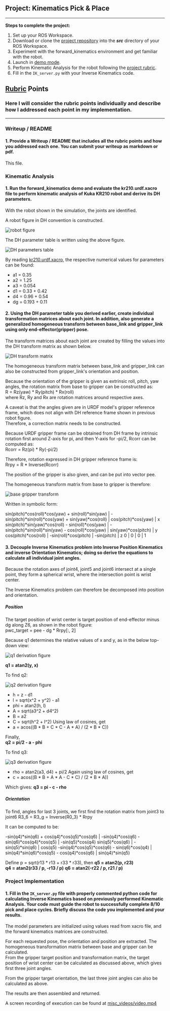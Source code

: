 ## Project: Kinematics Pick & Place

---


**Steps to complete the project:**  


1. Set up your ROS Workspace.
2. Download or clone the [project repository](https://github.com/udacity/RoboND-Kinematics-Project) into the ***src*** directory of your ROS Workspace.  
3. Experiment with the forward_kinematics environment and get familiar with the robot.
4. Launch in [demo mode](https://classroom.udacity.com/nanodegrees/nd209/parts/7b2fd2d7-e181-401e-977a-6158c77bf816/modules/8855de3f-2897-46c3-a805-628b5ecf045b/lessons/91d017b1-4493-4522-ad52-04a74a01094c/concepts/ae64bb91-e8c4-44c9-adbe-798e8f688193).
5. Perform Kinematic Analysis for the robot following the [project rubric](https://review.udacity.com/#!/rubrics/972/view).
6. Fill in the `IK_server.py` with your Inverse Kinematics code. 


[//]: # (Image References)

[robot_figure]: ./misc_images/robot_figure.png
[DH_table]: ./misc_images/DH_table.png
[DH_matrix]: ./misc_images/DH_transform_matrix.png
[base_gripper_transform]: ./misc_images/base_gripper_transform.png
[q1_derivation]: ./misc_images/q1_derivation.png
[q2_derivation]: ./misc_images/q2_derivation.png
[q3_derivation]: ./misc_images/q3_derivation.png

## [Rubric](https://review.udacity.com/#!/rubrics/972/view) Points
### Here I will consider the rubric points individually and describe how I addressed each point in my implementation.  

---
### Writeup / README

#### 1. Provide a Writeup / README that includes all the rubric points and how you addressed each one.  You can submit your writeup as markdown or pdf.  

This file.

### Kinematic Analysis
#### 1. Run the forward_kinematics demo and evaluate the kr210.urdf.xacro file to perform kinematic analysis of Kuka KR210 robot and derive its DH parameters.

With the robot shown in the simulation, the joints are identified.

A robot figure in DH convention is constructed.

![robot figure][robot_figure]

The DH parameter table is written using the above figure.

![DH parameters table][DH_table]

By reading [kr210.urdf.xacro](./kuka_arm/urdf/kr210.urdf.xacro), the respective numerical values for parameters can be found:
* a1 = 0.35
* a2 = 1.25
* a3 = 0.054
* d1 = 0.33 + 0.42
* d4 = 0.96 + 0.54
* dg = 0.193 + 0.11

#### 2. Using the DH parameter table you derived earlier, create individual transformation matrices about each joint. In addition, also generate a generalized homogeneous transform between base_link and gripper_link using only end-effector(gripper) pose.

The transform matrices about each joint are created by filling the values into the DH transform matrix as shown below.

![DH transform matrix][DH_matrix]

The homogeneous transform matrix between base_link and gripper_link can also be constructed from gripper_link's orientation and position.

Because the orientation of the gripper is given as extrinsic roll, pitch, yaw angles, the rotation matrix from base to gripper can be constructed as:    
R = Rz(yaw) * Ry(pitch) * Rx(roll)    
where Rz, Ry and Rx are rotation matrices around respective axes.

A caveat is that the angles given are in URDF model's gripper reference frame, which does not align with DH reference frame shown in previous robot figure.    
Therefore, a correction matrix needs to be constructed.

Because URDF gripper frame can be obtained from DH frame by intrinsic rotation first around Z-axis for pi, and then Y-axis for -pi/2, Rcorr can be computed as:    
Rcorr = Rz(pi) * Ry(-pi/2)

Therefore, rotation expressed in DH gripper reference frame is:    
Rrpy = R * Inverse(Rcorr)

The position of the gripper is also given, and can be put into vector pee.

The homogeneous transform matrix from base to gripper is therefore:

![base gripper transform][base_gripper_transform]

Written in symbolic form:

sin(pitch)*cos(roll)*cos(yaw) + sin(roll)*sin(yaw) | -sin(pitch)*sin(roll)*cos(yaw) + sin(yaw)*cos(roll) | cos(pitch)*cos(yaw) | x
sin(pitch)*sin(yaw)*cos(roll) - sin(roll)*cos(yaw) | -sin(pitch)*sin(roll)*sin(yaw) - cos(roll)*cos(yaw) | sin(yaw)*cos(pitch) | y
cos(pitch)*cos(roll) | -sin(roll)*cos(pitch) | -sin(pitch) | z
0 |  0 | 0 | 1

#### 3. Decouple Inverse Kinematics problem into Inverse Position Kinematics and inverse Orientation Kinematics; doing so derive the equations to calculate all individual joint angles.

Because the rotation axes of joint4, joint5 and joint6 intersect at a single point, they form a spherical wrist, where the intersection point is wrist center.

The Inverse Kinematics problem can therefore be decomposed into position and orientation.

##### Position
The target position of wrist center is target position of end-effector minus dg along Z6, as shown in the robot figure:    
pwc_target = pee - dg * Rrpy[:, 2]

Because q1 determines the relative values of x and y, as in the below top-down view:

![q1 derivation figure][q1_derivation]

**q1 = atan2(y, x)**

To find q2:

![q2 derivation figure][q2_derivation]

* h = z - d1   
* l = sqrt(x^2 + y^2) - a1
* phi = atan2(h, l)
* A = sqrt(a3^2 + d4^2)
* B = a2
* C = sqrt(h^2 + l^2)
Using law of cosines, get
* a = acos((B * B + C * C - A * A) / (2 * B * C))

Finally,    
**q2 = pi/2 - a - phi**

To find q3:

![q3 derivation figure][q3_derivation]

* rho = atan2(a3, d4) + pi/2
Again using law of cosines, get
* c = acos((B * B + A * A - C * C) / (2 * B * A))

Which gives:
**q3 = pi - c - rho**

##### Orientation
To find, angles for last 3 joints, we first find the rotation matrix from joint3 to joint6
R3_6 = R3_g = Inverse(R0_3) * Rrpy

It can be computed to be:

-sin(q4)*sin(q6) + cos(q4)*cos(q5)*cos(q6) | -sin(q4)*cos(q6) - sin(q6)*cos(q4)*cos(q5) | -sin(q5)*cos(q4)
sin(q5)*cos(q6) | -sin(q5)*sin(q6) | cos(q5)
-sin(q4)*cos(q5)*cos(q6) - sin(q6)*cos(q4) | sin(q4)*sin(q6)*cos(q5) - cos(q4)*cos(q6) | sin(q4)*sin(q5)

Define p = sqrt(r13 * r13 + r33 * r33), then
**q5 = atan2(p, r23)**    
**q4 = atan2(r33 / p, -r13 / p)**
**q6 = atan2(-r22 / p, r21 / p)**

### Project Implementation

#### 1. Fill in the `IK_server.py` file with properly commented python code for calculating Inverse Kinematics based on previously performed Kinematic Analysis. Your code must guide the robot to successfully complete 8/10 pick and place cycles. Briefly discuss the code you implemented and your results. 

The model parameters are initialized using values read from xacro file, and the forward kinematics matrices are constructed.

For each requested pose, the orientation and position are extracted. The homogeneous transformation matrix between base and gripper can be calculated.    
From the gripper target position and transformation matrix, the target position of wrist center can be calculated as discussed above, which gives first three joint angles.

From the gripper target orientation, the last three joint angles can also be calculated as above.

The results are then assembled and returned.

A screen recording of execution can be found at [misc_videos/video.mp4](./misc_videos/video.mp4)